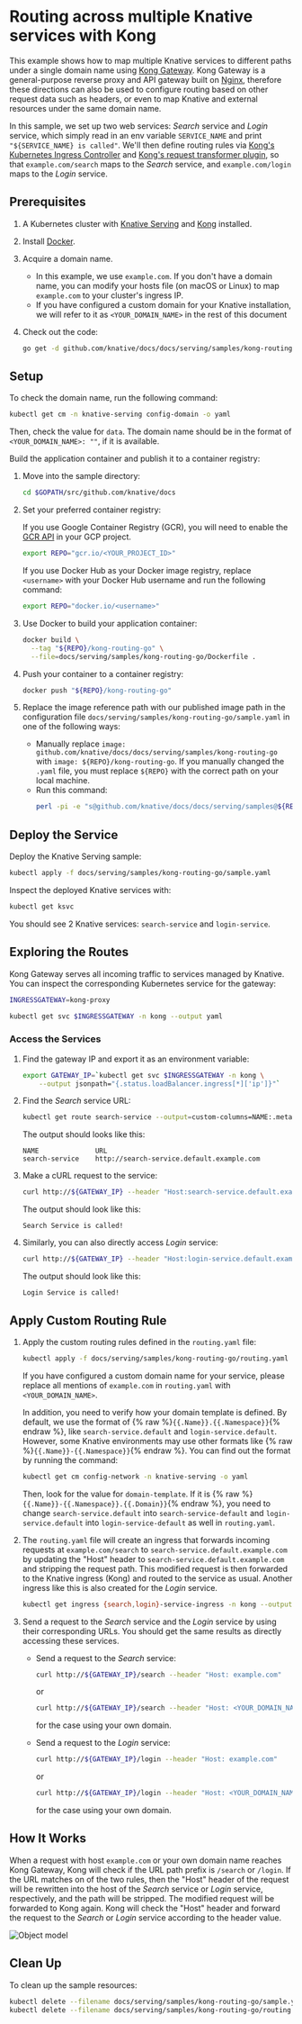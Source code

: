 # Routing across multiple Knative services with Kong

This example shows how to map multiple Knative services to different paths under
a single domain name using [Kong Gateway](https://docs.konghq.com/gateway-oss/).
Kong Gateway is a general-purpose reverse proxy and API gateway built on
[Nginx](https://www.nginx.com/), therefore these directions can also be used to
configure routing based on other request data such as headers, or even to map
Knative and external resources under the same domain name.

In this sample, we set up two web services: _Search_ service and _Login_
service, which simply read in an env variable `SERVICE_NAME` and print
`"${SERVICE_NAME} is called"`. We'll then define routing rules via [Kong's
Kubernetes Ingress
Controller](https://docs.konghq.com/kubernetes-ingress-controller/) and [Kong's
request transformer
plugin](https://docs.konghq.com/hub/kong-inc/request-transformer/), so that
`example.com/search` maps to the _Search_ service, and `example.com/login` maps
to the _Login_ service.

## Prerequisites

1.  A Kubernetes cluster with [Knative Serving](../../../install/) and
    [Kong](https://docs.konghq.com/kubernetes-ingress-controller/1.3.x/guides/using-kong-with-knative/)
    installed.
1.  Install
    [Docker](https://docs.docker.com/get-started/#prepare-your-docker-environment).
1.  Acquire a domain name.
    - In this example, we use `example.com`. If you don't have a domain name,
      you can modify your hosts file (on macOS or Linux) to map `example.com` to
      your cluster's ingress IP.
    - If you have configured a custom domain for your Knative installation, we
      will refer to it as `<YOUR_DOMAIN_NAME>` in the rest of this document
1.  Check out the code:

    ```bash
    go get -d github.com/knative/docs/docs/serving/samples/kong-routing-go
    ```

## Setup

To check the domain name, run the following command:

```bash
kubectl get cm -n knative-serving config-domain -o yaml
```

Then, check the value for `data`. The domain name should be in the format of
`<YOUR_DOMAIN_NAME>: ""`, if it is available.

Build the application container and publish it to a container registry:

1.  Move into the sample directory:

    ```bash
    cd $GOPATH/src/github.com/knative/docs
    ```

1.  Set your preferred container registry:

    If you use Google Container Registry (GCR), you will need to enable the [GCR
    API](https://console.cloud.google.com/apis/library/containerregistry.googleapis.com)
    in your GCP project.

    ```bash
    export REPO="gcr.io/<YOUR_PROJECT_ID>"
    ```

    If you use Docker Hub as your Docker image registry, replace `<username>`
    with your Docker Hub username and run the following command:

    ```bash
    export REPO="docker.io/<username>"
    ```

1.  Use Docker to build your application container:

    ```bash
    docker build \
      --tag "${REPO}/kong-routing-go" \
      --file=docs/serving/samples/kong-routing-go/Dockerfile .
    ```

1.  Push your container to a container registry:

    ```bash
    docker push "${REPO}/kong-routing-go"
    ```

1.  Replace the image reference path with our published image path in the
    configuration file `docs/serving/samples/kong-routing-go/sample.yaml` in one
    of the following ways:

    - Manually replace `image:
      github.com/knative/docs/docs/serving/samples/kong-routing-go` with `image:
      ${REPO}/kong-routing-go`. If you manually changed the `.yaml` file, you
      must replace `${REPO}` with the correct path on your local machine.
    - Run this command:
      ```bash
      perl -pi -e "s@github.com/knative/docs/docs/serving/samples@${REPO}@g" docs/serving/samples/kong-routing-go/sample.yaml
      ```

## Deploy the Service

Deploy the Knative Serving sample:

```bash
kubectl apply -f docs/serving/samples/kong-routing-go/sample.yaml
```

Inspect the deployed Knative services with:

```bash
kubectl get ksvc
```

You should see 2 Knative services: `search-service` and `login-service`.

## Exploring the Routes

Kong Gateway serves all incoming traffic to services managed by Knative. You can
inspect the corresponding Kubernetes service for the gateway:

```bash
INGRESSGATEWAY=kong-proxy

kubectl get svc $INGRESSGATEWAY -n kong --output yaml
```

### Access the Services

1.  Find the gateway IP and export it as an environment variable:

    ```bash
    export GATEWAY_IP=`kubectl get svc $INGRESSGATEWAY -n kong \
        --output jsonpath="{.status.loadBalancer.ingress[*]['ip']}"`
    ```

1.  Find the _Search_ service URL:

    ```bash
    kubectl get route search-service --output=custom-columns=NAME:.metadata.name,URL:.status.url
    ```

    The output should looks like this:

    ```
    NAME              URL
    search-service    http://search-service.default.example.com
    ```

1.  Make a cURL request to the service:

    ```bash
    curl http://${GATEWAY_IP} --header "Host:search-service.default.example.com"
    ```

    The output should look like this:

    ```
    Search Service is called!
    ```

1.  Similarly, you can also directly access _Login_ service:

    ```bash
    curl http://${GATEWAY_IP} --header "Host:login-service.default.example.com"
    ```

    The output should look like this:

    ```
    Login Service is called!
    ```

## Apply Custom Routing Rule

1.  Apply the custom routing rules defined in the `routing.yaml` file:

    ```bash
    kubectl apply -f docs/serving/samples/kong-routing-go/routing.yaml
    ```

    If you have configured a custom domain name for your service, please replace
    all mentions of `example.com` in `routing.yaml` with `<YOUR_DOMAIN_NAME>`.

    In addition, you need to verify how your domain template is defined. By
    default, we use the format of {% raw %}`{{.Name}}.{{.Namespace}}`{% endraw
    %}, like `search-service.default` and `login-service.default`. However, some
    Knative environments may use other formats like {% raw
    %}`{{.Name}}-{{.Namespace}}`{% endraw %}. You can find out the format by
    running the command:

    ```bash
    kubectl get cm config-network -n knative-serving -o yaml
    ```

    Then, look for the value for `domain-template`. If it is {% raw
    %}`{{.Name}}-{{.Namespace}}.{{.Domain}}`{% endraw %}, you need to change
    `search-service.default` into `search-service-default` and
    `login-service.default` into `login-service-default` as well in
    `routing.yaml`.

1.  The `routing.yaml` file will create an ingress that forwards incoming
    requests at `example.com/search` to `search-service.default.example.com` by
    updating the "Host" header to `search-service.default.example.com` and
    stripping the request path. This modified request is then forwarded to the
    Knative ingress (Kong) and routed to the service as usual. Another ingress
    like this is also created for the _Login_ service.

    ```bash
    kubectl get ingress {search,login}-service-ingress -n kong --output yaml
    ```

1.  Send a request to the _Search_ service and the _Login_ service by using
    their corresponding URLs. You should get the same results as directly
    accessing these services.

    - Send a request to the _Search_ service:
      ```bash
      curl http://${GATEWAY_IP}/search --header "Host: example.com"
      ```
      or
      ```bash
      curl http://${GATEWAY_IP}/search --header "Host: <YOUR_DOMAIN_NAME>"
      ```
      for the case using your own domain.

    - Send a request to the _Login_ service:
      ```bash
      curl http://${GATEWAY_IP}/login --header "Host: example.com"
      ```
      or
      ```bash
      curl http://${GATEWAY_IP}/login --header "Host: <YOUR_DOMAIN_NAME>"
      ```
      for the case using your own domain.

## How It Works

When a request with host `example.com` or your own domain name reaches Kong
Gateway, Kong will check if the URL path prefix is `/search` or `/login`. If the
URL matches on of the two rules, then the "Host" header of the request will be
rewritten into the host of the _Search_ service or _Login_ service,
respectively, and the path will be stripped. The modified request will be
forwarded to Kong again. Kong will check the "Host" header and forward the
request to the _Search_ or _Login_ service according to the header value.

![Object model](images/kong-routing-sample-flow.png)

## Clean Up

To clean up the sample resources:

```bash
kubectl delete --filename docs/serving/samples/kong-routing-go/sample.yaml
kubectl delete --filename docs/serving/samples/kong-routing-go/routing.yaml
```
